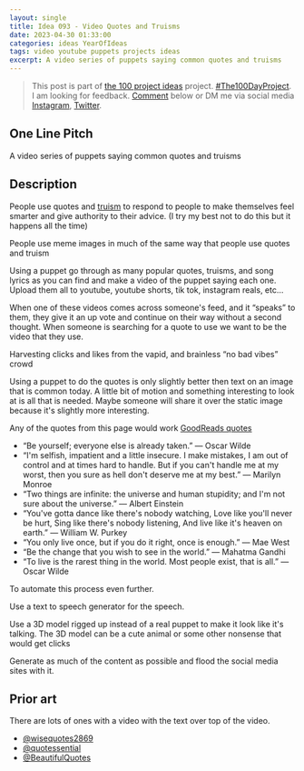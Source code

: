 ```yaml
---
layout: single
title: Idea 093 - Video Quotes and Truisms
date: 2023-04-30 01:33:00
categories: ideas YearOfIdeas
tags: video youtube puppets projects ideas
excerpt: A video series of puppets saying common quotes and truisms
---
```


> This post is part of [the 100 project ideas](https://blog.abluestar.com/projects/2023-100-ideas/) project. [#The100DayProject](https://www.the100dayproject.org/). I am looking for feedback. <a href='#utterances-comments'>Comment</a> below or DM me via social media <a href="https://instagram.com/funvill" rel="nofollow noopener noreferrer"><i class="fab fa-fw fa-instagram" aria-hidden="true"></i><span class="label">Instagram</span></a>, <a href="https://twitter.com/funvill" rel="nofollow noopener noreferrer"><i class="fab fa-fw fa-twitter" aria-hidden="true"></i><span class="label">Twitter</span></a>.

## One Line Pitch

A video series of puppets saying common quotes and truisms

## Description

People use quotes and [truism](https://www.merriam-webster.com/dictionary/truism) to respond to people to make themselves feel smarter and give authority to their advice. (I try my best not to do this but it happens all the time)

People use meme images in much of the same way that people use quotes and truism

Using a puppet go through as many popular quotes, truisms, and song lyrics as you can find and make a video of the puppet saying each one. Upload them all to youtube, youtube shorts, tik tok, instagram reals, etc…

When one of these videos comes across someone's feed, and it “speaks” to them, they give it an up vote and continue on their way without a second thought. When someone is searching for a quote to use we want to be the video that they use.

Harvesting clicks and likes from the vapid, and brainless “no bad vibes” crowd

Using a puppet to do the quotes is only slightly better then text on an image that is common today. A little bit of motion and something interesting to look at is all that is needed. Maybe someone will share it over the static image because it's slightly more interesting.

Any of the quotes from this page would work [GoodReads quotes](https://www.goodreads.com/quotes)

- “Be yourself; everyone else is already taken.” ― Oscar Wilde
- “I'm selfish, impatient and a little insecure. I make mistakes, I am out of control and at times hard to handle. But if you can't handle me at my worst, then you sure as hell don't deserve me at my best.” ― Marilyn Monroe
- “Two things are infinite: the universe and human stupidity; and I'm not sure about the universe.” ― Albert Einstein
- “You've gotta dance like there's nobody watching, Love like you'll never be hurt, Sing like there's nobody listening, And live like it's heaven on earth.” ― William W. Purkey
- “You only live once, but if you do it right, once is enough.” ― Mae West
- “Be the change that you wish to see in the world.” ― Mahatma Gandhi
- “To live is the rarest thing in the world. Most people exist, that is all.” ― Oscar Wilde

To automate this process even further.

Use a text to speech generator for the speech.

Use a 3D model rigged up instead of a real puppet to make it look like it's talking. The 3D model can be a cute animal or some other nonsense that would get clicks

Generate as much of the content as possible and flood the social media sites with it.

## Prior art

There are lots of ones with a video with the text over top of the video.

- [@wisequotes2869](https://www.youtube.com/@wisequotes2869)
- [@quotessential](https://www.youtube.com/@quotessential)
- [@BeautifulQuotes](https://www.youtube.com/@BeautifulQuotes-RJTAbhishekRam/)

